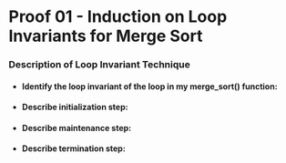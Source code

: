 # Proof 01 - Induction on Loop Invariants for Merge Sort

### Description of Loop Invariant Technique

* #### Identify the loop invariant of the loop in my merge_sort() function:

* ####  Describe initialization step:

* ####  Describe maintenance  step:

* #### Describe termination step: